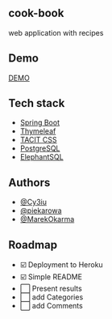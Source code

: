 ## cook-book

web application with recipes

## Demo

[DEMO](https://cook-book-web-app.herokuapp.com/)

## Tech stack

- [Spring Boot](https://spring.io/projects/spring-boot)
- [Thymeleaf](https://www.thymeleaf.org/)
- [TACIT CSS](https://yegor256.github.io/tacit/)
- [PostgreSQL](https://www.postgresql.org)
- [ElephantSQL](https://www.elephantsql.com)

## Authors

- [@Cy3iu](https://github.com/Cy3iu)
- [@piekarowa](https://github.com/piekarowa)
- [@MarekOkarma](https://github.com/MarekOkarma)

## Roadmap

- ☑️ Deployment to Heroku
- ☑️ Simple README
- ⬜ Present results
- ⬜ add Categories
- ⬜ add Comments
